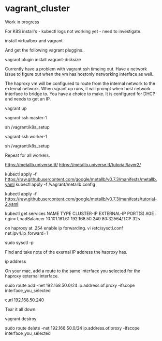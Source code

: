 # vagrant_cluster

Work in progress

For K8S install's - kubectl logs not working yet - need to investigate.

install virtualbox and vagrant


And get the following vagrant pluggins..

vagrant plugin install vagrant-disksize

Currently have a problem with vagrant ssh timeing out.  Have a network issue to figure out when the vm has hostonly networking interface as well.

The haproxy vm will be configured to route from the internal network to the external network.  When vgrant up runs, it will prompt when host network interface to bridge to.
You have a choice to make.  It is configured for DHCP and needs to get an IP.

vagrant up


vagrant ssh master-1

sh /vagrant/k8s_setup

vagrant ssh worker-1

sh /vagrant/k8s_setup

Repeat for all workers.



https://metallb.universe.tf/
https://metallb.universe.tf/tutorial/layer2/

kubectl apply -f https://raw.githubusercontent.com/google/metallb/v0.7.3/manifests/metallb.yaml
kubectl apply -f /vagrant/metallb.config

kubectl apply -f https://raw.githubusercontent.com/google/metallb/v0.7.3/manifests/tutorial-2.yaml

kubectl get services
NAME         TYPE           CLUSTER-IP      EXTERNAL-IP      PORT(S)        AGE
:
nginx        LoadBalancer   10.101.161.61   192.168.50.240   80:32564/TCP   32s




on haproxy at .254 enable ip forwarding.
vi /etc/sysctl.conf
net.ipv4.ip_forward=1

sudo sysctl -p

Find and take note of the exernal IP address the haproxy has.

ip address 

On your mac, add a route to the same interface you selected for the haproxy external interface.

sudo route add -net 192.168.50.0/24 ip.address.of.proxy -ifscope interface_you_selected


curl 192.168.50.240

Tear it all down


vagrant destroy

sudo route delete -net 192.168.50.0/24 ip.address.of.proxy -ifscope interface_you_selected
